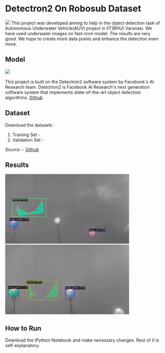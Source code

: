 # Detectron2 On Robosub Dataset
<img src="https://media.licdn.com/dms/image/C510BAQEWABKih2_n4A/company-logo_400_400/0?e=1580342400&v=beta&t=dH2a3xvE1fTV2M-zCwm0uYA-zkTU54APrlm1sPf3a4k" width="100" >
This project was developed aiming to help in the object detection task of Autonomous Underwater Vehicle(AUV)
project in IIT(BHU) Varanasi.
We have used underwater images on fast-rcnn model. The results are very good. We hope to create more data points and enhance the detection even more.
 
## Model

<img src="https://github.com/facebookresearch/detectron2/raw/master/.github/Detectron2-Logo-Horz.svg?sanitize=true" width="300" >

This project is built on the Detectron2 software system by Facebook's AI Research team. Detectron2 is Facebook AI Research's next generation software system that implements state-of-the-art object detection algorithms. [Github](https://github.com/facebookresearch/detectron2)



## Dataset

Download the datasets :
  1. Training Set - 
  2. Validation Set - 

Source :- [Github](https://github.com/beaverauv/robosub_transdec_dataset)

## Results

<img src="results/r1.png" width="400" > <img src="results/r2.png" width="400" >

## How to Run

Download the IPython Notebook and make necessary changes. Rest of it is self-explanatory.
